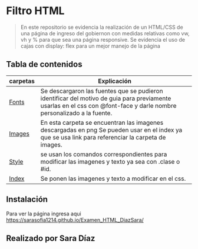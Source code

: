 # Filtro HTML
 >En este repositorio se evidencia la realización de un HTML/CSS de una página de ingreso del gobiernon con medidas relativas como vw, vh y % para que sea una página responsive. Se evidencia el uso de cajas con display: flex para un mejor manejo de la página
 ## Tabla de contenidos
 | carpetas| Explicación  |
 |--|--|
 | [Fonts](font) | Se descargaron las fuentes que se pudieron identificar del motivo de guia para previamente usarlas en el css con @font-face y darle nombre personalizado a la fuente. |
 | [Images](Images)|En esta carpeta se encuentran las imagenes descargadas en png Se pueden usar en el index ya que se usa link para referenciar la carpeta de images. |
 | [Style](style/style.css) | se usan los comandos correspondientes para modificar las imagenes y texto ya sea con .clase o #id. |
 | [Index](index.html) | Se ponen las imagenes y texto a modificar en el css. |
 
## Instalación
Para ver la página ingresa aqui https://sarasofia1214.github.io/Examen_HTML_DiazSara/

## Realizado por Sara Díaz
